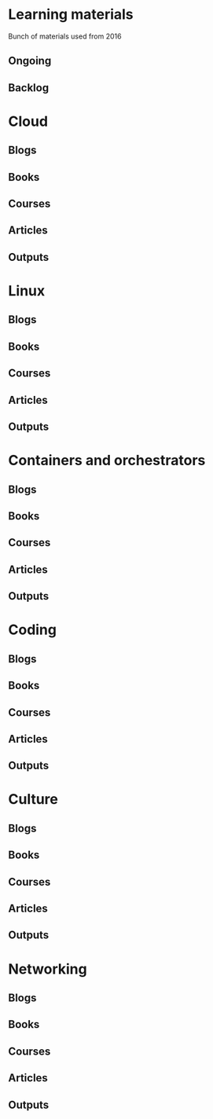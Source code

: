 # Learning materials

Bunch of materials used from 2016

## Ongoing

## Backlog

# Cloud

## Blogs

## Books

## Courses

## Articles

## Outputs

# Linux

## Blogs

## Books

## Courses

## Articles

## Outputs

# Containers and orchestrators

## Blogs

## Books

## Courses

## Articles

## Outputs

# Coding

## Blogs

## Books

## Courses

## Articles

## Outputs

# Culture

## Blogs

## Books

## Courses

## Articles

## Outputs

# Networking

## Blogs

## Books

## Courses

## Articles

## Outputs
